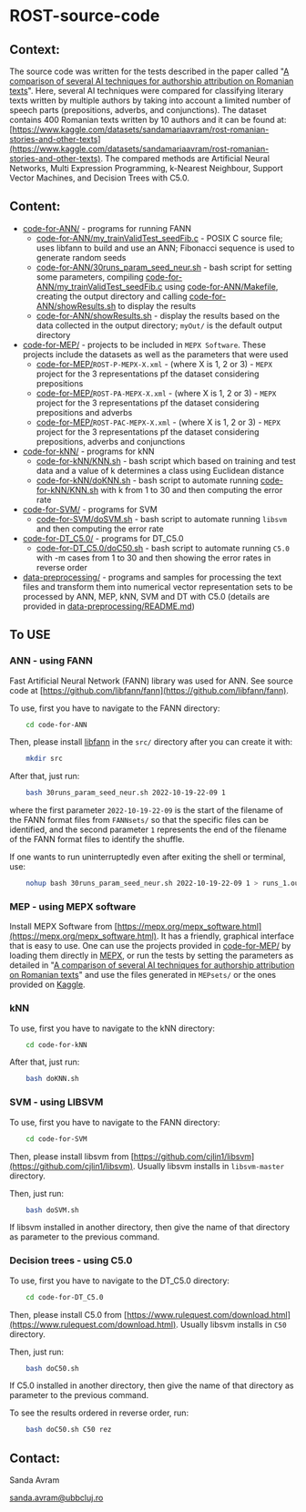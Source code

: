 # ROST-source-code
## Context:

The source code was written for the tests described in the paper called "[A comparison of several AI techniques for authorship attribution on Romanian texts](https://www.researchgate.net/publication/365299177_A_comparison_of_several_AI_techniques_for_authorship_attribution_on_Romanian_texts)". Here, several AI techniques were compared for classifying literary texts written by multiple authors by taking into account a limited number of speech parts (prepositions, adverbs, and conjunctions). The dataset contains 400 Romanian texts written by 10 authors and it can be found at: [https://www.kaggle.com/datasets/sandamariaavram/rost-romanian-stories-and-other-texts](https://www.kaggle.com/datasets/sandamariaavram/rost-romanian-stories-and-other-texts). The compared methods are Artificial Neural Networks, Multi Expression Programming, k-Nearest Neighbour, Support Vector Machines, and Decision Trees with C5.0.

## Content:

* [code-for-ANN/](https://github.com/sanda-avram/ROST-source-code/blob/main/code-for-ANN/) - programs for running FANN
    * [code-for-ANN/my_trainValidTest_seedFib.c](https://github.com/sanda-avram/ROST-source-code/blob/main/code-for-ANN/my_trainValidTest_seedFib.c) - POSIX C source file; uses libfann to build and use an ANN; Fibonacci sequence is used to generate random seeds
    * [code-for-ANN/30runs_param_seed_neur.sh](https://github.com/sanda-avram/ROST-source-code/blob/main/code-for-ANN/30runs_param_seed_neur.sh) - bash script for setting some parameters, compiling [code-for-ANN/my_trainValidTest_seedFib.c](https://github.com/sanda-avram/ROST-source-code/blob/main/code-for-ANN/my_trainValidTest_seedFib.c) using [code-for-ANN/Makefile](https://github.com/sanda-avram/ROST-source-code/blob/main/code-for-ANN/Makefile), creating the output directory and calling [code-for-ANN/showResults.sh](https://github.com/sanda-avram/ROST-source-code/blob/main/code-for-ANN/showResults.sh) to display the results
    * [code-for-ANN/showResults.sh](https://github.com/sanda-avram/ROST-source-code/blob/main/code-for-ANN/showResults.sh) - display the results based on the data collected in the output directory; `myOut/` is the default output directory
* [code-for-MEP/](https://github.com/sanda-avram/ROST-source-code/blob/main/code-for-MEP/) - projects to be included in `MEPX Software`. These projects include the datasets as well as the parameters that were used
    * [code-for-MEP/](https://github.com/sanda-avram/ROST-source-code/tree/main/data-preprocessing/code-for-MEP/)`ROST-P-MEPX-X.xml` - (where X is 1, 2 or 3) -  `MEPX` project for the 3 representations pf the dataset considering prepositions
    * [code-for-MEP/](https://github.com/sanda-avram/ROST-source-code/tree/main/data-preprocessing/code-for-MEP/)`ROST-PA-MEPX-X.xml` - (where X is 1, 2 or 3) - `MEPX` project for the 3 representations pf the dataset considering prepositions and adverbs
    * [code-for-MEP/](https://github.com/sanda-avram/ROST-source-code/tree/main/data-preprocessing/code-for-MEP/)`ROST-PAC-MEPX-X.xml` - (where X is 1, 2 or 3) - `MEPX` project for the 3 representations pf the dataset considering prepositions, adverbs and conjunctions
* [code-for-kNN/](https://github.com/sanda-avram/ROST-source-code/blob/main/code-for-kNN/) - programs for kNN
    * [code-for-kNN/KNN.sh](https://github.com/sanda-avram/ROST-source-code/blob/main/code-for-kNN/KNN.sh) - bash script which based on training and test data and a value of k determines a class using Euclidean distance
    * [code-for-kNN/doKNN.sh](https://github.com/sanda-avram/ROST-source-code/blob/main/code-for-kNN/doKNN.sh) - bash script to automate running [code-for-kNN/KNN.sh](https://github.com/sanda-avram/ROST-source-code/blob/main/code-for-kNN/KNN.sh) with k from 1 to 30 and then computing the error rate
* [code-for-SVM/](https://github.com/sanda-avram/ROST-source-code/blob/main/code-for-SVM/) - programs for SVM
    * [code-for-SVM/doSVM.sh](https://github.com/sanda-avram/ROST-source-code/blob/main/code-for-SVM/doSVM.sh) - bash script to automate running `libsvm` and then computing the error rate
* [code-for-DT_C5.0/](https://github.com/sanda-avram/ROST-source-code/blob/main/code-for-DT_C5.0/doC50.sh) - programs for DT_C5.0
    * [code-for-DT_C5.0/doC50.sh](https://github.com/sanda-avram/ROST-source-code/blob/main/code-for-DT_C5.0/doC50.sh) - bash script to automate running `C5.0` with -m cases from 1 to 30 and then showing the error rates in reverse order
* [data-preprocessing/](https://github.com/sanda-avram/ROST-source-code/blob/main/data-preprocessing/) - programs and samples for processing the text files and transform them into numerical vector representation sets to be processed by ANN, MEP, kNN, SVM and DT with C5.0 (details are provided in [data-preprocessing/README.md](https://github.com/sanda-avram/ROST-source-code/blob/main/data-preprocessing/README.md))

## To USE


### ANN - using FANN

 Fast Artificial Neural Network (FANN) library was used for ANN. See source code at [https://github.com/libfann/fann](https://github.com/libfann/fann).

To use, first you have to navigate to the FANN directory:

```bash
    cd code-for-ANN
```

Then, please install [libfann](https://github.com/libfann/fann) in the `src/` directory after you can create it with:

```bash
    mkdir src
```

After that, just run:

```bash
    bash 30runs_param_seed_neur.sh 2022-10-19-22-09 1
```


 where the first parameter `2022-10-19-22-09` is the start of the filename of the FANN format files from `FANNsets/` so that the specific files can be identified, and the second parameter `1` represents the end of the filename of the FANN format files to identify the shuffle.

 If one wants to run uninterruptedly even after exiting the shell or terminal, use:

 ```bash
     nohup bash 30runs_param_seed_neur.sh 2022-10-19-22-09 1 > runs_1.out &
 ```

### MEP - using MEPX software

Install MEPX Software from [https://mepx.org/mepx_software.html](https://mepx.org/mepx_software.html). It has a friendly, graphical interface that is easy to use. One can use the projects provided in [code-for-MEP/](https://github.com/sanda-avram/ROST-source-code/blob/main/code-for-MEP/) by loading them directly in [MEPX](https://mepx.org/mepx_software.html), or run the tests by setting the parameters as detailed in "[A comparison of several AI techniques for authorship attribution on Romanian texts](https://www.researchgate.net/publication/365299177_A_comparison_of_several_AI_techniques_for_authorship_attribution_on_Romanian_texts)" and use the files generated in `MEPsets/` or the ones provided on [Kaggle](https://www.kaggle.com/datasets/sandamariaavram/rost-romanian-stories-and-other-texts).

### kNN

To use, first you have to navigate to the kNN directory:

```bash
    cd code-for-kNN
```

After that, just run:

```bash
    bash doKNN.sh
```

### SVM - using LIBSVM

To use, first you have to navigate to the FANN directory:

```bash
    cd code-for-SVM
```

Then, please install libsvm from [https://github.com/cjlin1/libsvm](https://github.com/cjlin1/libsvm). Usually libsvm installs in `libsvm-master` directory.

Then, just run:

```bash
    bash doSVM.sh
```

If libsvm installed in another directory, then give the name of that directory as parameter to the previous command.

### Decision trees - using C5.0

To use, first you have to navigate to the DT_C5.0 directory:

```bash
    cd code-for-DT_C5.0
```

Then, please install C5.0 from [https://www.rulequest.com/download.html](https://www.rulequest.com/download.html). Usually libsvm installs in `C50` directory.


Then, just run:

```bash
    bash doC50.sh
```

If C5.0 installed in another directory, then give the name of that directory as parameter to the previous command.


To see the results ordered in reverse order, run:

```bash
    bash doC50.sh C50 rez
```

## Contact:

Sanda Avram

[sanda.avram@ubbcluj.ro](sanda.avram@ubbcluj.ro)
